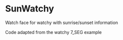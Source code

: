 # SunWatchy
Watch face for watchy with sunrise/sunset information

Code adapted from the watchy 7_SEG example
